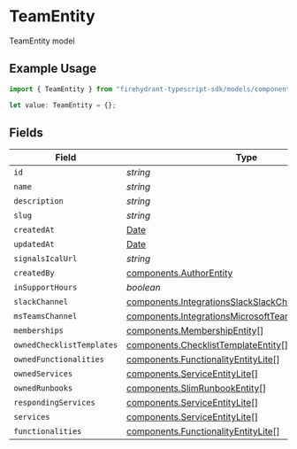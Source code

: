 # TeamEntity

TeamEntity model

## Example Usage

```typescript
import { TeamEntity } from "firehydrant-typescript-sdk/models/components";

let value: TeamEntity = {};
```

## Fields

| Field                                                                                                                        | Type                                                                                                                         | Required                                                                                                                     | Description                                                                                                                  |
| ---------------------------------------------------------------------------------------------------------------------------- | ---------------------------------------------------------------------------------------------------------------------------- | ---------------------------------------------------------------------------------------------------------------------------- | ---------------------------------------------------------------------------------------------------------------------------- |
| `id`                                                                                                                         | *string*                                                                                                                     | :heavy_minus_sign:                                                                                                           | N/A                                                                                                                          |
| `name`                                                                                                                       | *string*                                                                                                                     | :heavy_minus_sign:                                                                                                           | N/A                                                                                                                          |
| `description`                                                                                                                | *string*                                                                                                                     | :heavy_minus_sign:                                                                                                           | N/A                                                                                                                          |
| `slug`                                                                                                                       | *string*                                                                                                                     | :heavy_minus_sign:                                                                                                           | N/A                                                                                                                          |
| `createdAt`                                                                                                                  | [Date](https://developer.mozilla.org/en-US/docs/Web/JavaScript/Reference/Global_Objects/Date)                                | :heavy_minus_sign:                                                                                                           | N/A                                                                                                                          |
| `updatedAt`                                                                                                                  | [Date](https://developer.mozilla.org/en-US/docs/Web/JavaScript/Reference/Global_Objects/Date)                                | :heavy_minus_sign:                                                                                                           | N/A                                                                                                                          |
| `signalsIcalUrl`                                                                                                             | *string*                                                                                                                     | :heavy_minus_sign:                                                                                                           | N/A                                                                                                                          |
| `createdBy`                                                                                                                  | [components.AuthorEntity](../../models/components/authorentity.md)                                                           | :heavy_minus_sign:                                                                                                           | N/A                                                                                                                          |
| `inSupportHours`                                                                                                             | *boolean*                                                                                                                    | :heavy_minus_sign:                                                                                                           | N/A                                                                                                                          |
| `slackChannel`                                                                                                               | [components.IntegrationsSlackSlackChannelEntity](../../models/components/integrationsslackslackchannelentity.md)             | :heavy_minus_sign:                                                                                                           | N/A                                                                                                                          |
| `msTeamsChannel`                                                                                                             | [components.IntegrationsMicrosoftTeamsV2ChannelEntity](../../models/components/integrationsmicrosoftteamsv2channelentity.md) | :heavy_minus_sign:                                                                                                           | N/A                                                                                                                          |
| `memberships`                                                                                                                | [components.MembershipEntity](../../models/components/membershipentity.md)[]                                                 | :heavy_minus_sign:                                                                                                           | N/A                                                                                                                          |
| `ownedChecklistTemplates`                                                                                                    | [components.ChecklistTemplateEntity](../../models/components/checklisttemplateentity.md)[]                                   | :heavy_minus_sign:                                                                                                           | N/A                                                                                                                          |
| `ownedFunctionalities`                                                                                                       | [components.FunctionalityEntityLite](../../models/components/functionalityentitylite.md)[]                                   | :heavy_minus_sign:                                                                                                           | N/A                                                                                                                          |
| `ownedServices`                                                                                                              | [components.ServiceEntityLite](../../models/components/serviceentitylite.md)[]                                               | :heavy_minus_sign:                                                                                                           | N/A                                                                                                                          |
| `ownedRunbooks`                                                                                                              | [components.SlimRunbookEntity](../../models/components/slimrunbookentity.md)[]                                               | :heavy_minus_sign:                                                                                                           | N/A                                                                                                                          |
| `respondingServices`                                                                                                         | [components.ServiceEntityLite](../../models/components/serviceentitylite.md)[]                                               | :heavy_minus_sign:                                                                                                           | N/A                                                                                                                          |
| `services`                                                                                                                   | [components.ServiceEntityLite](../../models/components/serviceentitylite.md)[]                                               | :heavy_minus_sign:                                                                                                           | N/A                                                                                                                          |
| `functionalities`                                                                                                            | [components.FunctionalityEntityLite](../../models/components/functionalityentitylite.md)[]                                   | :heavy_minus_sign:                                                                                                           | N/A                                                                                                                          |